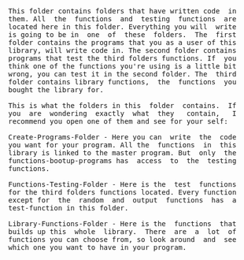 
<pre>
This folder contains folders that have written code  in
them. All  the  functions  and  testing  functions  are
located here in this folder. Everything you will  write
is going to be in  one  of  these  folders.  The  first
folder contains the programs that you as a user of this
library, will write code in. The second folder contains
programs that test the third folders functions. If  you
think one of the functions you're using is a little bit
wrong, you can test it in the second folder. The  third
folder contains library functions,  the  functions  you
bought the library for.

This is what the folders in this  folder  contains.  If
you  are  wondering  exactly  what  they   contain,   I
recommend you open one of them and see for your self:

Create-Programs-Folder - Here you can  write  the  code
you want for your program. All the  functions  in  this
library is linked to the master program. But  only  the
functions-bootup-programs has  access  to  the  testing
functions.

Functions-Testing-Folder - Here is the  test  functions
for the third folders functions located. Every function
except for  the  random  and  output  functions  has  a
test-function in this folder.

Library-Functions-Folder - Here is the  functions  that
builds up this  whole  library.  There  are  a  lot  of
functions you can choose from, so look around  and  see
which one you want to have in your program.
</pre>
